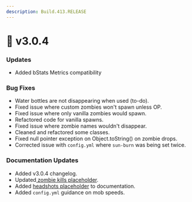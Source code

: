 ```yaml
---
description: Build.413.RELEASE
---
```


# 👑 v3.0.4

### Updates

* Added bStats Metrics compatibility

### Bug Fixes

* Water bottles are not disappearing when used (to-do).
* Fixed issue where custom zombies won't spawn unless OP.
* Fixed issue where only vanilla zombies would spawn.
* Refactored code for vanilla spawns.
* Fixed issue where zombie names wouldn't disappear.
* Cleaned and refactored some classes.
* Fixed null pointer exception on Object.toString() on zombie drops.
* Corrected issue with `config.yml` where `sun-burn` was being set twice.

### Documentation Updates

* Added v3.0.4 changelog.
* Updated[ zombie kills placeholder](../../placeholder-api/placeholders/zombies-killed.md).
* Added [headshots placeholder](../../placeholder-api/placeholders/headshot.md) to documentation.
* Added `config.yml` guidance on mob speeds.

